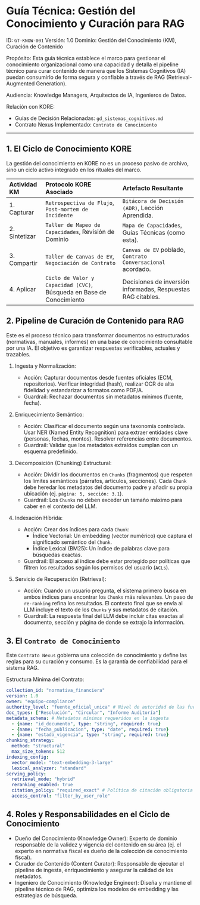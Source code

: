 # Guía Técnica: Gestión del Conocimiento y Curación para RAG

ID: `GT-KNOW-001`
Versión: 1.0
Dominio: Gestión del Conocimiento (KM), Curación de Contenido

Propósito: Esta guía técnica establece el marco para gestionar el conocimiento organizacional como una capacidad y detalla el pipeline técnico para curar contenido de manera que los Sistemas Cognitivos (IA) puedan consumirlo de forma segura y confiable a través de RAG (Retrieval-Augmented Generation).

Audiencia: Knowledge Managers, Arquitectos de IA, Ingenieros de Datos.

Relación con KORE:

* Guías de Decisión Relacionadas: `gd_sistemas_cognitivos.md`
* Contrato Nexus Implementado: `Contrato de Conocimiento`

---

## 1. El Ciclo de Conocimiento KORE

La gestión del conocimiento en KORE no es un proceso pasivo de archivo, sino un ciclo activo integrado en los rituales del marco.

| Actividad KM | Protocolo KORE Asociado | Artefacto Resultante |
| :--- | :--- | :--- |
| 1. Capturar | `Retrospectiva de Flujo`, `Post-mortem de Incidente` | `Bitácora de Decisión (ADR)`, Lección Aprendida. |
| 2. Sintetizar | `Taller de Mapeo de Capacidades`, Revisión de Dominio | `Mapa de Capacidades`, Guías Técnicas (como esta). |
| 3. Compartir | `Taller de Canvas de EV`, `Negociación de Contrato` | `Canvas de EV` poblado, `Contrato Conversacional` acordado. |
| 4. Aplicar | `Ciclo de Valor y Capacidad (CVC)`, Búsqueda en Base de Conocimiento | Decisiones de inversión informadas, Respuestas RAG citables. |

## 2. Pipeline de Curación de Contenido para RAG

Este es el proceso técnico para transformar documentos no estructurados (normativas, manuales, informes) en una base de conocimiento consultable por una IA. El objetivo es garantizar respuestas verificables, actuales y trazables.

1. Ingesta y Normalización:
    * Acción: Capturar documentos desde fuentes oficiales (ECM, repositorios). Verificar integridad (hash), realizar OCR de alta fidelidad y estandarizar a formatos como PDF/A.
    * Guardrail: Rechazar documentos sin metadatos mínimos (fuente, fecha).

2. Enriquecimiento Semántico:
    * Acción: Clasificar el documento según una taxonomía controlada. Usar NER (Named Entity Recognition) para extraer entidades clave (personas, fechas, montos). Resolver referencias entre documentos.
    * Guardrail: Validar que los metadatos extraídos cumplan con un esquema predefinido.

3. Decomposición (Chunking) Estructural:
    * Acción: Dividir los documentos en `Chunks` (fragmentos) que respeten los límites semánticos (párrafos, artículos, secciones). Cada `Chunk` debe heredar los metadatos del documento padre y añadir su propia ubicación (ej. `página: 5, sección: 3.1`).
    * Guardrail: Los `Chunks` no deben exceder un tamaño máximo para caber en el contexto del LLM.

4. Indexación Híbrida:
    * Acción: Crear dos índices para cada `Chunk`:
        * Índice Vectorial: Un embedding (vector numérico) que captura el significado semántico del `Chunk`.
        * Índice Lexical (BM25): Un índice de palabras clave para búsquedas exactas.
    * Guardrail: El acceso al índice debe estar protegido por políticas que filtren los resultados según los permisos del usuario (`ACLs`).

5. Servicio de Recuperación (Retrieval):
    * Acción: Cuando un usuario pregunta, el sistema primero busca en ambos índices para encontrar los `Chunks` más relevantes. Un paso de `re-ranking` refina los resultados. El contexto final que se envía al LLM incluye el texto de los `Chunks` y sus metadatos de citación.
    * Guardrail: La respuesta final del LLM debe incluir citas exactas al documento, sección y página de donde se extrajo la información.

## 3. El `Contrato de Conocimiento`

Este `Contrato Nexus` gobierna una colección de conocimiento y define las reglas para su curación y consumo. Es la garantía de confiabilidad para el sistema RAG.

Estructura Mínima del Contrato:

```yaml
collection_id: "normativa_financiera"
version: 1.0
owner: "equipo-compliance"
authority_level: "fuente_oficial_unica" # Nivel de autoridad de las fuentes
doc_types: ["Resolución", "Circular", "Informe Auditoría"]
metadata_schema: # Metadatos mínimos requeridos en la ingesta
  - {name: "id_documento", type: "string", required: true}
  - {name: "fecha_publicacion", type: "date", required: true}
  - {name: "estado_vigencia", type: "string", required: true}
chunking_strategy:
  method: "structural"
  max_size_tokens: 512
indexing_config:
  vector_model: "text-embedding-3-large"
  lexical_analyzer: "standard"
serving_policy:
  retrieval_mode: "hybrid"
  reranking_enabled: true
  citation_policy: "required_exact" # Política de citación obligatoria
  access_control: "filter_by_user_role"
```

## 4. Roles y Responsabilidades en el Ciclo de Conocimiento

* Dueño del Conocimiento (Knowledge Owner): Experto de dominio responsable de la validez y vigencia del contenido en su área (ej. el experto en normativa fiscal es dueño de la colección de conocimiento fiscal).
* Curador de Contenido (Content Curator): Responsable de ejecutar el pipeline de ingesta, enriquecimiento y asegurar la calidad de los metadatos.
* Ingeniero de Conocimiento (Knowledge Engineer): Diseña y mantiene el pipeline técnico de RAG, optimiza los modelos de embedding y las estrategias de búsqueda.
